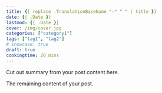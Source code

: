 ```yaml
---
title: {{ replace .TranslationBaseName "-" " " | title }}
date: {{ .Date }}
lastmod: {{ .Date }}
cover: /img/cover.jpg
categories: ["category1"]
tags: ["tag1", "tag2"]
# showcase: true
draft: true
cookingtime: 20 mins
---
```


Cut out summary from your post content here.

<!--more-->

The remaining content of your post.
